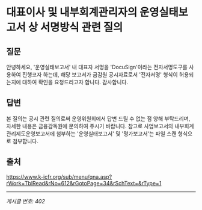 # 대표이사 및 내부회계관리자의 운영실태보고서 상 서명방식 관련 질의

## 질문
안녕하세요,
'운영실태보고서' 내 대표자 서명을 'DocuSign'이라는 전자서명도구를 사용하여 진행코자 하는데,
해당 보고서가 금감원 공시자료로서 '전자서명' 형식이 허용되는지에 대하여 확인을 요청드리고자 합니다.
감사합니다.

## 답변
본 질의는 공시 관련 질의로써 운영위원회에서 답변 드릴 수 없는 점 양해 부탁드리며, 자세한 내용은 금융감독원에 문의하여 주시기 바랍니다.
참고로 사업보고서의 내부회계관리제도운영보고서에 첨부하는 '운영실태보고서' 및 '평가보고서'는 파일 스캔 형식으로 첨부합니다.

## 출처
https://www.k-icfr.org/sub/menu/qna.asp?rWork=TblRead&rNo=612&rGotoPage=34&rSchText=&rType=1

---
*게시글 번호: 402*
